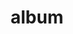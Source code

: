 ---
layout: album
resource: instagram
title: "album"
description: "masonry"
active: gallery
header-img: "img/gallery-bg.jpg"
album-title: "my 9th album"
images:
  - image_path: iamhaiiii/11/20230322_190744_336965898_6218112351542994_5019817895743794349_n.jpg
  - image_path: iamhaiiii/11/20230322_190744_337568453_231226002761289_2308971546902846901_n.jpg
  - image_path: iamhaiiii/11/20230416_220947_328588818_1589037898252100_4546913653871598350_n.jpg
  - image_path: iamhaiiii/11/20230416_220947_328856108_946927906461019_1778703792986536190_n.jpg
  - image_path: iamhaiiii/11/20230416_220947_341298537_6057471650988809_86192528748081867_n.jpg
  - image_path: iamhaiiii/11/20230417_160008_328711589_969506647427485_8713315709457169436_n.jpg
  - image_path: iamhaiiii/11/20230417_160008_341169940_140735512135760_4305918196548201048_n.jpg
  - image_path: iamhaiiii/11/20230417_160008_341343166_618060983678145_3593737759425220917_n.jpg
  - image_path: iamhaiiii/11/20230417_160008_341350526_3516974535240269_4664878010136771857_n.jpg
  - image_path: iamhaiiii/11/20230417_160008_341762769_590573266149346_4392070757263914250_n.jpg
  - image_path: iamhaiiii/11/20230506_082933_344797922_1420514245385386_6278736230315279303_n.jpg
  - image_path: iamhaiiii/11/20230506_082933_345057285_603940968435709_2571243079584087074_n.jpg
  - image_path: iamhaiiii/11/20230528_225949_349510174_1251879185459236_3878395104706373203_n.jpg
  - image_path: iamhaiiii/11/20230530_115829_350242012_1199631277364187_5038385751003839196_n.jpg
  - image_path: iamhaiiii/11/20230530_115829_350453050_815266896252233_2058732923754430883_n.jpg
  - image_path: iamhaiiii/11/20230723_144038_362322228_824578619067516_2081444347148142735_n.jpg
  - image_path: iamhaiiii/11/20230723_144038_362325381_820106509740491_1976959587527360423_n.jpg
  - image_path: iamhaiiii/11/20230723_144038_362332121_183994771171452_2886357136500502832_n.jpg
  - image_path: iamhaiiii/11/20230723_144038_362414216_680326054122316_5316048597811898963_n.jpg
  - image_path: iamhaiiii/11/20230726_200904_362806768_1030852894584920_4038079145877343355_n.jpg
  - image_path: iamhaiiii/11/20230726_200904_363287373_6422312451216024_3261863463261265316_n.jpg
  - image_path: iamhaiiii/11/20230803_192546_364277874_217086984660423_4107177245560823645_n.jpg
  - image_path: iamhaiiii/11/20230803_192546_364288411_1604915336698571_3855758266792359671_n.jpg
  - image_path: iamhaiiii/11/20230920_230118_379721100_1448451832395631_8591485866814514485_n.jpg
  - image_path: iamhaiiii/11/20230920_230118_380925807_858270849038898_6504598205347421233_n.jpg
  - image_path: iamhaiiii/11/20230920_230118_380972820_320084457357182_7789353603327207964_n.jpg
  - image_path: iamhaiiii/11/20231004_103509_385573890_1045371053137929_2756403011721520253_n.jpg
  - image_path: iamhaiiii/11/20231004_103509_385751371_1361971114438815_6515595856700227402_n.jpg
  - image_path: iamhaiiii/11/20231004_103509_385813374_860313192377007_8070543457705089470_n.jpg
  - image_path: iamhaiiii/11/20231230_170551_413446725_740145310944838_3052104073967461093_n.jpg
  - image_path: iamhaiiii/11/20231230_170551_414687532_341849045277396_1063274234322961496_n.jpg
  - image_path: iamhaiiii/11/20240102_162329_415976224_1276678396359732_1293893893800483980_n.jpg
  - image_path: iamhaiiii/11/20240102_162329_416502460_178563578653549_5802127432611672634_n.jpg
  - image_path: iamhaiiii/11/20240102_162329_416510042_1076553513351793_5981005842602303258_n.jpg
  - image_path: iamhaiiii/11/20240102_162329_416636595_282325758170759_3086679135970764635_n.jpg
  - image_path: iamhaiiii/11/20240105_013906_416527249_215558001608513_5648599172507297490_n.jpg
  - image_path: iamhaiiii/11/20240105_013906_416633945_340689488753998_7587787681897640248_n.jpg
  - image_path: iamhaiiii/11/20240105_094400_416293403_210337122149757_8532945765010689288_n.jpg
  - image_path: iamhaiiii/11/20240105_094400_416373068_328213330180190_839541381723873898_n.jpg
  - image_path: iamhaiiii/11/20240111_023346_418024718_223477134146009_7760070759982118670_n.jpg
  - image_path: iamhaiiii/11/20240111_023346_418607555_755780239216118_7248121573273288089_n.jpg
  - image_path: iamhaiiii/11/20240218_225118_428581545_3675098189414377_616137296944064790_n.jpg
  - image_path: iamhaiiii/11/20240219_142752_428159136_408811785384207_4155227086134691489_n.jpg
  - image_path: iamhaiiii/11/20240219_142752_428296835_1503121570418748_2393090611292373957_n.jpg
  - image_path: iamhaiiii/11/20240219_142752_429329619_907577710828015_2237603323859899488_n.jpg
  - image_path: iamhaiiii/11/20240301_011705_430624523_340105438996012_3421187684388433651_n.jpg
  - image_path: iamhaiiii/11/20240301_011705_430684622_3622863621376338_8992998752972107808_n.jpg
  - image_path: iamhaiiii/11/20240305_091710_431492570_706037915066817_1413094716966108435_n.jpg
  - image_path: iamhaiiii/11/20240305_091710_431495640_1453139152284895_709430484608115259_n.jpg
  - image_path: iamhaiiii/11/20240305_091710_431496849_369451512573721_1092782961482697272_n.jpg
  - image_path: iamhaiiii/11/20240305_091710_431506117_897738328656389_1202423864967576385_n.jpg
  - image_path: iamhaiiii/11/20240305_091710_431599612_3262295130731708_3606913084488533703_n.jpg
  - image_path: iamhaiiii/11/20240307_002509_431799349_7953198831376184_6225289997532344029_n.jpg
  - image_path: iamhaiiii/11/20240307_133103_431841114_469226812196891_5881412221374043381_n.jpg
  - image_path: iamhaiiii/11/20240307_182317_431912445_1119080715797187_609130279279691553_n.jpg
  - image_path: iamhaiiii/11/20240307_182317_431923943_298786069621079_4982717524209621177_n.jpg
  - image_path: iamhaiiii/11/20240307_182317_431929803_1114697439565278_4937813416403708879_n.jpg
  - image_path: iamhaiiii/11/20240307_182317_431988919_287238597734249_8216998756400715507_n.jpg
  - image_path: iamhaiiii/11/20240308_233056_432325036_825765462692789_5892079421714597609_n.jpg
  - image_path: iamhaiiii/11/20240314_231612_433076710_1642386926569155_3166743832595480277_n.jpg
  - image_path: iamhaiiii/11/20240314_231612_433079565_969371931423834_4480517601083930938_n.jpg
  - image_path: iamhaiiii/11/20240314_231612_433094159_427500359843347_2850390752827498420_n.jpg
  - image_path: iamhaiiii/11/20240314_231612_433096106_1059232345688997_1841553930591062472_n.jpg
  - image_path: iamhaiiii/11/20240506_004846_441164928_453243310517826_630845864490253545_n.jpg
  - image_path: iamhaiiii/11/20240506_004846_441501343_2974220416050685_1226210776181526470_n.jpg
  - image_path: iamhaiiii/11/20240528_115116_446335608_768247828710695_2446306253599250477_n.jpg
  - image_path: iamhaiiii/11/20240528_115116_446343591_1024805299001645_8267166241597387712_n.jpg
  - image_path: iamhaiiii/11/20240629_083424_449353285_436522342687201_3481247378659783215_n.jpg
  - image_path: iamhaiiii/11/20240629_083424_449360943_2447177492157808_8105153006016781737_n.jpg
  - image_path: iamhaiiii/11/20240629_083424_449374848_1653969972048030_9135472209690466729_n.jpg
  - image_path: iamhaiiii/11/20240629_083424_449459362_8026855870686814_5450215797085488273_n.jpg
  - image_path: iamhaiiii/11/20240629_083424_449459562_1173886940595680_2420714461676933859_n.jpg
  - image_path: iamhaiiii/11/20240629_083424_449466669_1195372775242982_7769686359611254257_n.jpg
  - image_path: iamhaiiii/11/20240629_083612_449290050_454274274132898_967769925078054034_n.jpg
  - image_path: iamhaiiii/11/20240629_083612_449348572_3242205459247593_1310874840046686059_n.jpg
  - image_path: iamhaiiii/11/20240629_083612_449466074_457618240234405_1368880196983445269_n.jpg
  - image_path: iamhaiiii/11/20240629_083612_449483320_939385517875591_7969940819012761960_n.jpg
  - image_path: iamhaiiii/11/20240723_183832_452553523_1021608312639192_5842241351729991530_n.jpg
  - image_path: iamhaiiii/11/20240723_183832_452632948_1140537473670919_1510602755438891912_n.jpg
  - image_path: iamhaiiii/11/20240724_214924_452566337_1229660088385077_1774477798449751735_n.jpg
  - image_path: iamhaiiii/11/20240724_214924_452567882_858173396169235_4241418444221040199_n.jpg
  - image_path: iamhaiiii/11/20240724_214924_452717069_356093670713607_4658897486222577815_n.jpg
  - image_path: iamhaiiii/11/20240811_071442_454126362_3674944559483028_2548620094993089063_n.jpg
  - image_path: iamhaiiii/11/20240811_071442_454860384_1024766165778647_8548697832651821057_n.jpg
  - image_path: iamhaiiii/11/20241005_182256_461958263_838908771779583_6752573832972895739_n.jpg
  - image_path: iamhaiiii/11/20241005_182256_461975198_890250946377348_2029055012860152085_n.jpg
  - image_path: iamhaiiii/11/20241005_182256_462109959_1605300083385647_5544871886649588443_n.jpg
  - image_path: iamhaiiii/11/20241005_182256_462206408_1043407330439663_7895757075077766964_n.jpg
---
